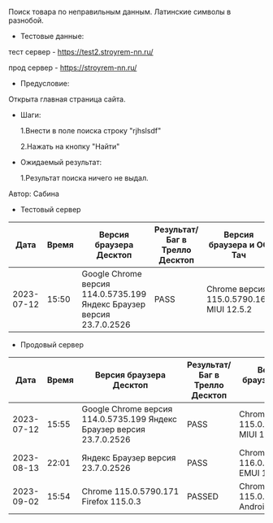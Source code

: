 Поиск товара по неправильным данным. Латинские символы в разнобой.

* Тестовые данные:

 тест сервер - https://test2.stroyrem-nn.ru/ 
 
 прод сервер - https://stroyrem-nn.ru/
 
* Предусловие:

 Открыта главная страница сайта.
 
* Шаги:

  1.Внести в поле поиска строку  "rjhslsdf"
  
  2.Нажать на кнопку "Найти"

* Ожидаемый результат:

  1.Результат поиска ничего не выдал.


Автор: Сабина

* Тестовый сервер 

| Дата | Время | Версия браузера Десктоп | Результат/Баг в Трелло Десктоп|  Версия браузера и ОС Тач |Результат/Баг в Трелло Тач| Дата релиза| QA  |
| --- | --- | --- | --- |  --- | --- | --- | --- |   
| 2023-07-12 | 15:50 | Google Chrome версия 114.0.5735.199 Яндекс Браузер версия 23.7.0.2526 | PASS | Chrome версия 115.0.5790.166 MIUI 12.5.2 | PASS  | 2023-06-16 | Сабина |  

* Продовый сервер

| Дата | Время | Версия браузера Десктоп | Результат/Баг в Трелло Десктоп|  Версия браузера и ОС Тач |Результат/Баг в Трелло Тач| Дата релиза| QA  |
| --- | --- | --- | --- |  --- | --- | --- | --- |   
| 2023-07-12 | 15:55 | Google Chrome версия 114.0.5735.199 Яндекс Браузер версия 23.7.0.2526 | PASS | Chrome версия 115.0.5790.166 MIUI 12.5.2 | PASS  | 2023-06-16 | Сабина |  
| 2023-08-13 | 22:01 | Яндекс Браузер версия 23.7.0.2526 | PASS | Chrome версия 116.0.5845.92 EMUI 12.0.0 | PASS  | 2023-08-13 | Евгения |
|2023-09-02 | 15:54 | Chrome 115.0.5790.171 Firefox 115.0.3 | PASSED  | Chrome 115.0.5790.166, Android 13 | PASSED  |02.09.23 | Валерий|